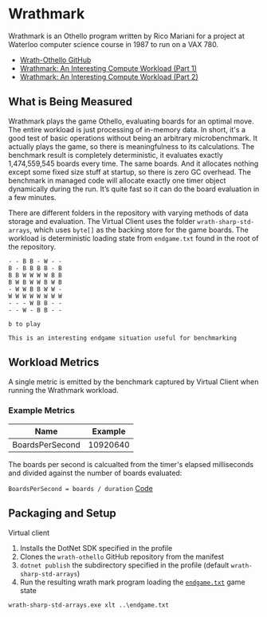 # Wrathmark

Wrathmark is an Othello program written by Rico Mariani for a project at Waterloo computer science course in 1987 to run on a VAX 780.

* [Wrath-Othello GitHub](https://github.com/ricomariani/wrath-othello/tree/main)
* [Wrathmark: An Interesting Compute Workload (Part 1)](https://ricomariani.medium.com/wrathmark-an-interesting-compute-workload-part-1-47d61e0bea43)
* [Wrathmark: An Interesting Compute Workload (Part 2)](https://ricomariani.medium.com/wrathmark-an-interesting-compute-workload-part-2-bac27c7f0c7d)

## What is Being Measured

Wrathmark plays the game Othello, evaluating boards for an optimal move. The entire workload is just processing of in-memory data. In short, it's a good test of basic operations without being an arbitrary microbenchmark. It actually plays the game, so there is meaningfulness to its calculations. The benchmark result is completely deterministic, it evaluates exactly 1,474,559,545 boards every time. The same boards. And it allocates nothing except some fixed size stuff at startup, so there is zero GC overhead. The benchmark in managed code will allocate exactly one timer object dynamically during the run. It’s quite fast so it can do the board evaluation in a few minutes. 

There are different folders in the repository with varying methods of data storage and evaluation. The Virtual Client uses the folder `wrath-sharp-std-arrays`, which uses `byte[]` as the backing store for the game boards. The workload is deterministic loading state from `endgame.txt` found in the root of the repository.

```
- - B B - W - - 
B - B B B B - B 
B B W W W W B B 
B W B W W B W B 
- W W B B W W - 
W W W W W W W W 
- - - W B B - - 
- - W - B B - - 

b to play

This is an interesting endgame situation useful for benchmarking
```

## Workload Metrics

A single metric is emitted by the benchmark captured by Virtual Client when running the Wrathmark workload.

### Example Metrics

| Name            | Example  |
|-----------------|----------|
| BoardsPerSecond | 10920640 | 

The boards per second is calcualted from the timer's elapsed milliseconds and divided against the number of boards evaluated:

`BoardsPerSecond = boards / duration`
[Code](https://github.com/ricomariani/wrath-othello/blob/de91c7ea4d2480101dfb1534861d762dde7fb6e3/wrath-sharp-std-arrays/WrathStdArrays.cs#L1138C1-L1146C25)

## Packaging and Setup

Virtual client

1. Installs the DotNet SDK specified in the profile
2. Clones the `wrath-othello` GitHub repository from the manifest
3. `dotnet publish` the subdirectory specified in the profile (default `wrath-sharp-std-arrays`)
4. Run the resulting wrath mark program loading the [`endgame.txt`](https://github.com/ricomariani/wrath-othello/blob/main/endgame.txt) game state

```
wrath-sharp-std-arrays.exe xlt ..\endgame.txt
```
